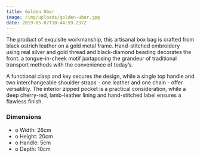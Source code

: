 ```yaml
---
title: Golden Uber
image: /img/uploads/golden-uber.jpg
date: 2019-05-07T18:44:59.237Z
---
```

The product of exquisite workmanship, this artisanal box bag is crafted from black ostrich leather on a gold metal frame. Hand-stitched embroidery using real silver and gold thread and black-diamond beading decorates the front: a tongue-in-cheek motif juxtaposing the grandeur of traditional transport methods with the convenience of today’s.

A functional clasp and key secures the design, while a single top handle and two interchangeable shoulder straps - one leather and one chain - offer versatility. The interior zipped pocket is a practical consideration, while a deep cherry-red, lamb-leather lining and hand-stitched label ensures a flawless finish.

### Dimensions

* o Width: 26cm
* o Height: 20cm
* o Handle: 5cm
* o Depth: 10cm
